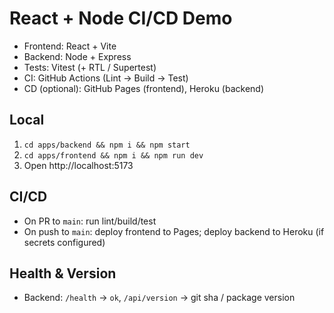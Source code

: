 # React + Node CI/CD Demo


- Frontend: React + Vite
- Backend: Node + Express
- Tests: Vitest (+ RTL / Supertest)
- CI: GitHub Actions (Lint → Build → Test)
- CD (optional): GitHub Pages (frontend), Heroku (backend)


## Local
1. `cd apps/backend && npm i && npm start`
2. `cd apps/frontend && npm i && npm run dev`
3. Open http://localhost:5173


## CI/CD
- On PR to `main`: run lint/build/test
- On push to `main`: deploy frontend to Pages; deploy backend to Heroku (if secrets configured)


## Health & Version
- Backend: `/health` → `ok`, `/api/version` → git sha / package version